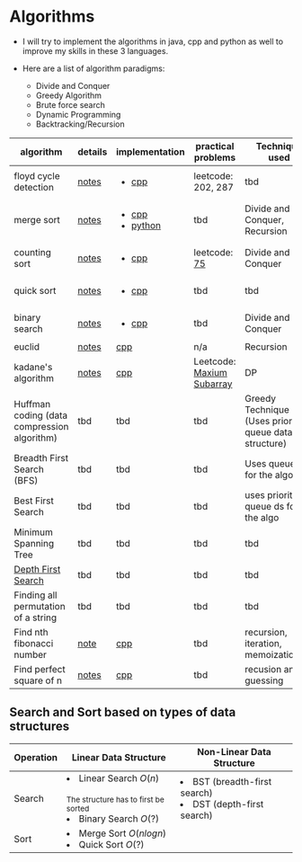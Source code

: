 # Algorithms
- I will try to implement the algorithms in java, cpp and python as well to improve my skills in these 3 languages.

- Here are a list of algorithm paradigms:
  - Divide and Conquer
  - Greedy Algorithm
  - Brute force search
  - Dynamic Programming
  - Backtracking/Recursion

| algorithm | details | implementation | practical problems | Technique used |
| --------- | ------- | -------------- | ------------------ | --------------------------- |
| floyd cycle detection | [notes]() | <ul><li>[cpp]()</li></ul> | leetcode: 202, 287  | tbd |
| merge sort | [notes](https://github.com/lilyyanglt/algorithm_challenges/blob/master/algorithms/notes/mergeSort.md) | <ul><li>[cpp]()</li><li>[python](https://github.com/lilyyanglt/algorithm_challenges/blob/master/algorithms/implementation/python/mergeSort.py)</ul> | tbd | Divide and Conquer, Recursion |
| counting sort | [notes]() | <ul><li>[cpp]()</li></ul> | leetcode: [75](https://leetcode.com/problems/sort-colors/) | Divide and Conquer |
| quick sort | [notes](https://github.com/lilyyanglt/algorithm_challenges/blob/master/algorithms/notes/quickSort.md) | <ul><li>[cpp](https://github.com/lilyyanglt/algorithm_challenges/blob/master/algorithms/implementation/cpp/quickSort.cpp)</li></ul> | tbd | tbd |
| binary search | [notes]() | <ul><li>[cpp]()</li></ul> | tbd | Divide and Conquer |
| euclid | [notes]() | [cpp]() | n/a | Recursion |
| kadane's algorithm | [notes]() | [cpp]() | Leetcode: [Maxium Subarray](https://leetcode.com/problems/maximum-subarray/) | DP |
| Huffman coding (data compression algorithm) | tbd | tbd| tbd | Greedy Technique (Uses priority queue data structure) | 
| Breadth First Search (BFS) | tbd | tbd | tbd | Uses queue ds for the algo |
| Best First Search | tbd | tbd | tbd | uses priority queue ds for the algo |
| Minimum Spanning Tree | tbd | tbd | tbd | tbd |
| [Depth First Search]() | tbd | tbd | tbd | tbd | 
| Finding all permutation of a string | tbd | tbd | tbd | tbd
| Find nth fibonacci number | [note]() | [cpp]() | tbd | recursion, iteration, memoization/dp |
| Find perfect square of n | [notes]() | [cpp]() | tbd | recusion and guessing |

## Search and Sort based on types of data structures

| Operation | Linear Data Structure | Non-Linear Data Structure |
| --------- | --------------------- | ------------------------- |
| Search | <li>Linear Search $O(n)$</li><br><small>The structure has to first be sorted</small><li>Binary Search $O(?)$<br></li> | <li>BST (breadth-first search)</li><li>DST (depth-first search) </li>  |
| Sort | <li>Merge Sort $O(nlogn)$</li><li>Quick Sort $O(?)$ | |
